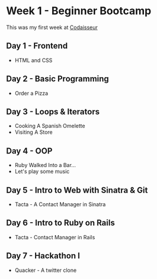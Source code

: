 # Week 1 - Beginner Bootcamp

This was my first week at [Codaisseur](https://www.codaisseur.com/)

## Day 1 - Frontend
* HTML and CSS

## Day 2 - Basic Programming
* Order a Pizza

## Day 3 - Loops & Iterators
* Cooking A Spanish Omelette
* Visiting A Store

## Day 4 - OOP
* Ruby Walked Into a Bar...
* Let's play some music

## Day 5 - Intro to Web with Sinatra & Git
* Tacta - A Contact Manager in Sinatra

## Day 6 - Intro to Ruby on Rails
* Tacta - Contact Manager in Rails

## Day 7 - Hackathon I
* Quacker - A twitter clone
